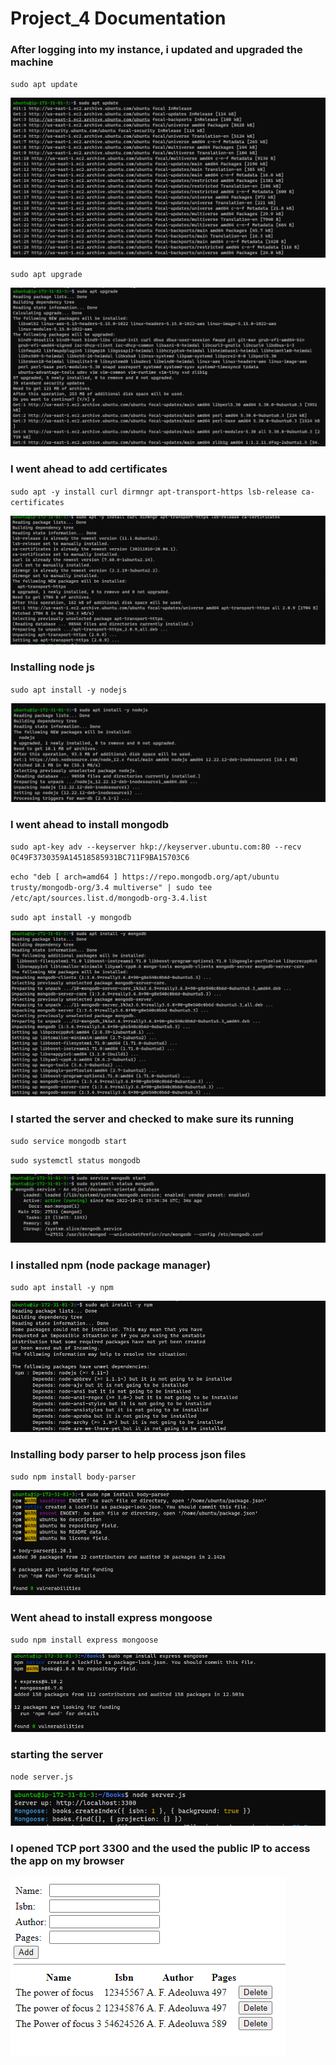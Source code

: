 # Project_4 Documentation

### After logging into my instance, i updated and upgraded the machine

`sudo apt update`

![updating](./Images/apt-update.PNG)

`sudo apt upgrade`

![upgrading](./Images/apt-upgrade.PNG)

### I went ahead to add certificates

`sudo apt -y install curl dirmngr apt-transport-https lsb-release ca-certificates`

![adding-certificates](./Images/certificates-1.PNG)

### Installing node js

`sudo apt install -y nodejs`

![installing-nodejs](./Images/installing-node-js.PNG)

### I went ahead to install mongodb

`sudo apt-key adv --keyserver hkp://keyserver.ubuntu.com:80 --recv 0C49F3730359A14518585931BC711F9BA15703C6`

`echo "deb [ arch=amd64 ] https://repo.mongodb.org/apt/ubuntu trusty/mongodb-org/3.4 multiverse" | sudo tee /etc/apt/sources.list.d/mongodb-org-3.4.list`

`sudo apt install -y mongodb`

![installing-mongodb](./Images/Installing-mongodb.PNG)

### I started the server and checked to make sure its running

`sudo service mongodb start`

`sudo systemctl status mongodb`

![starting-mongodb](./Images/starting-mongodb-server.PNG)

### I installed npm (node package manager)

`sudo apt install -y npm`

![installing-npm](./Images/installing-npm.PNG)

### Installing body parser to help process json files

`sudo npm install body-parser`

![installing-body-parser](./Images/Installing-body-passer.PNG)

### Went ahead to install express mongoose

`sudo npm install express mongoose`

![installing-express-mongoose](./Images/Installing%20mongoose.PNG)


### starting the server

`node server.js`

![starting-server](./Images/server-running.PNG)

### I opened TCP port 3300 and the used the public IP to access the app on my browser

![book-app](./Images/books-app.PNG)